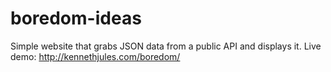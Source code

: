 # boredom-ideas
Simple website that grabs JSON data from a public API and displays it.
Live demo: http://kennethjules.com/boredom/
